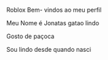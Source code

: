 Roblox Bem- vindos ao meu perfil

Meu Nome é Jonatas gatao lindo

Gosto de paçoca 

Sou lindo desde quando nasci
